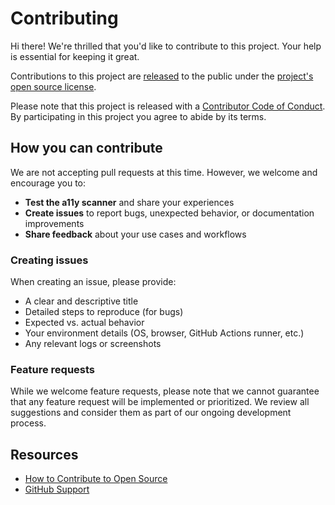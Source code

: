 # Contributing

[fork]: https://github.com/github/accessibility-scanner/fork
[pr]: https://github.com/github/accessibility-scanner/compare

Hi there! We're thrilled that you'd like to contribute to this project. Your help is essential for keeping it great.

Contributions to this project are [released](https://help.github.com/articles/github-terms-of-service/#6-contributions-under-repository-license) to the public under the [project's open source license](LICENSE).

Please note that this project is released with a [Contributor Code of Conduct](CODE_OF_CONDUCT.md). By participating in this project you agree to abide by its terms.

## How you can contribute

We are not accepting pull requests at this time. However, we welcome and encourage you to:

- **Test the a11y scanner** and share your experiences
- **Create issues** to report bugs, unexpected behavior, or documentation improvements
- **Share feedback** about your use cases and workflows

### Creating issues

When creating an issue, please provide:

- A clear and descriptive title
- Detailed steps to reproduce (for bugs)
- Expected vs. actual behavior
- Your environment details (OS, browser, GitHub Actions runner, etc.)
- Any relevant logs or screenshots

### Feature requests

While we welcome feature requests, please note that we cannot guarantee that any feature request will be implemented or prioritized. We review all suggestions and consider them as part of our ongoing development process.

## Resources

- [How to Contribute to Open Source](https://opensource.guide/how-to-contribute/)
- [GitHub Support](https://support.github.com)
